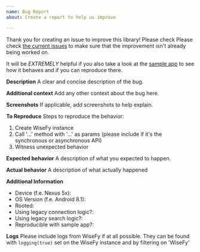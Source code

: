 ```yaml
---
name: Bug Report
about: Create a report to help us improve

---
```


Thank you for creating an issue to improve this library! Please check Please check [the current issues](https://github.com/isuPatches/WiseFy/issues) to make sure that the improvement isn't already being worked on.

It will be _EXTREMELY_ helpful if you also take a look at the [sample app](/wisefysample) to see how it behaves and if you can reproduce there.

**Description**
A clear and concise description of the bug.

**Additional context**
Add any other context about the bug here.

**Screenshots**
If applicable, add screenshots to help explain.

**To Reproduce**
Steps to reproduce the behavior:
1. Create WiseFy instance 
2. Call '...' method with '...' as params (please include if it's the synchronous or asynchronous API)
3. Witness unexpected behavior

**Expected behavior**
A description of what you expected to happen.

**Actual behavior**
A description of what actually happened 

**Additional Information**
 - Device (f.e. Nexus 5x):
 - OS Version (f.e. Android 8.1):
 - Rooted:
 - Using legacy connection logic?:
 - Using legacy search logic?:
 - Reproducible with sample app?:

**Logs**
Please include logs from WiseFy if at all possible.  They can be found with `logging(true)` set on the WiseFy instance and by filtering on 'WiseFy'

